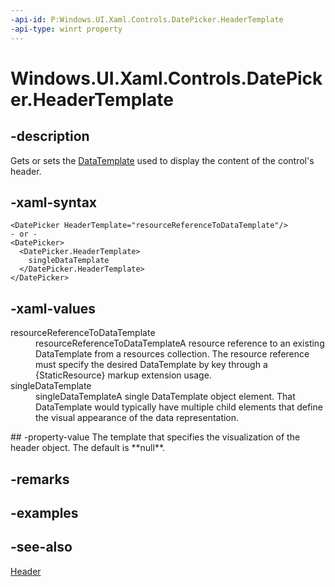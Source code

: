 ```yaml
---
-api-id: P:Windows.UI.Xaml.Controls.DatePicker.HeaderTemplate
-api-type: winrt property
---
```


<!-- Property syntax
public Windows.UI.Xaml.DataTemplate HeaderTemplate { get;  set; }
-->

# Windows.UI.Xaml.Controls.DatePicker.HeaderTemplate

## -description
Gets or sets the [DataTemplate](../windows.ui.xaml/datatemplate.md) used to display the content of the control's header.



## -xaml-syntax
```xaml
<DatePicker HeaderTemplate="resourceReferenceToDataTemplate"/>
- or -
<DatePicker>
  <DatePicker.HeaderTemplate>
    singleDataTemplate
  </DatePicker.HeaderTemplate>
</DatePicker>
```


## -xaml-values
<dl><dt>resourceReferenceToDataTemplate</dt><dd>resourceReferenceToDataTemplateA resource reference to an existing DataTemplate from a resources collection. The resource reference must specify the desired DataTemplate by key through a {StaticResource} markup extension usage.</dd>
<dt>singleDataTemplate</dt><dd>singleDataTemplateA single DataTemplate object element. That DataTemplate would typically have multiple child elements that define the visual appearance of the data representation.</dd>
</dl>
## -property-value
The template that specifies the visualization of the header object. The default is **null**.

## -remarks

## -examples

## -see-also
[Header](datepicker_header.md)
